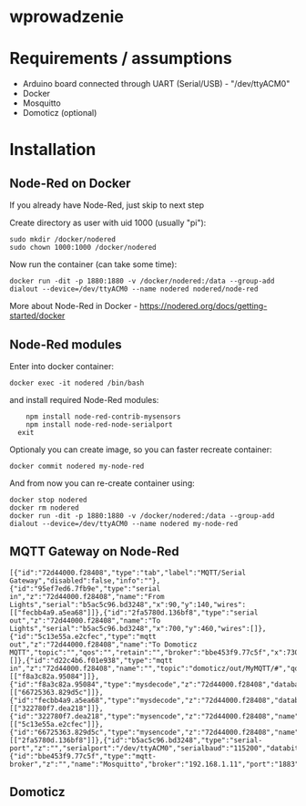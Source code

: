 # wprowadzenie

# Requirements / assumptions
* Arduino board connected through UART (Serial/USB) - "/dev/ttyACM0"
* Docker
* Mosquitto
* Domoticz (optional)


# Installation
## Node-Red on Docker
If you already have Node-Red, just skip to next step

Create directory as user with uid 1000 (usually "pi"):
```
sudo mkdir /docker/nodered
sudo chown 1000:1000 /docker/nodered
```
Now run the container (can take some time):
```
docker run -dit -p 1880:1880 -v /docker/nodered:/data --group-add dialout --device=/dev/ttyACM0 --name nodered nodered/node-red
```
More about Node-Red in Docker - https://nodered.org/docs/getting-started/docker


## Node-Red modules
Enter into docker container:
```
docker exec -it nodered /bin/bash
```
and install required Node-Red modules:
```
	npm install node-red-contrib-mysensors
	npm install node-red-node-serialport
  exit
```

Optionaly you can create image, so you can faster recreate container:
```
docker commit nodered my-node-red
```
And from now you can re-create container using:
```
docker stop nodered
docker rm nodered
docker run -dit -p 1880:1880 -v /docker/nodered:/data --group-add dialout --device=/dev/ttyACM0 --name nodered my-node-red
```


## MQTT Gateway on Node-Red
```
[{"id":"72d44000.f28408","type":"tab","label":"MQTT/Serial Gateway","disabled":false,"info":""},{"id":"95ef7ed6.7fb9e","type":"serial in","z":"72d44000.f28408","name":"From Lights","serial":"b5ac5c96.bd3248","x":90,"y":140,"wires":[["fecbb4a9.a5ea68"]]},{"id":"2fa5780d.136bf8","type":"serial out","z":"72d44000.f28408","name":"To Lights","serial":"b5ac5c96.bd3248","x":700,"y":460,"wires":[]},{"id":"5c13e55a.e2cfec","type":"mqtt out","z":"72d44000.f28408","name":"To Domoticz MQTT","topic":"","qos":"","retain":"","broker":"bbe453f9.77c5f","x":730,"y":220,"wires":[]},{"id":"d22c4b6.f01e938","type":"mqtt in","z":"72d44000.f28408","name":"","topic":"domoticz/out/MyMQTT/#","qos":"2","datatype":"auto","broker":"bbe453f9.77c5f","x":130,"y":360,"wires":[["f8a3c82a.95084"]]},{"id":"f8a3c82a.95084","type":"mysdecode","z":"72d44000.f28408","database":"","name":"","mqtt":true,"enrich":false,"x":440,"y":360,"wires":[["66725363.829d5c"]]},{"id":"fecbb4a9.a5ea68","type":"mysdecode","z":"72d44000.f28408","database":"","name":"","mqtt":false,"enrich":false,"x":350,"y":140,"wires":[["322780f7.dea218"]]},{"id":"322780f7.dea218","type":"mysencode","z":"72d44000.f28408","name":"","mqtt":true,"mqtttopic":"domoticz/in/MyMQTT","x":410,"y":220,"wires":[["5c13e55a.e2cfec"]]},{"id":"66725363.829d5c","type":"mysencode","z":"72d44000.f28408","name":"","mqtt":false,"mqtttopic":"","x":430,"y":460,"wires":[["2fa5780d.136bf8"]]},{"id":"b5ac5c96.bd3248","type":"serial-port","z":"","serialport":"/dev/ttyACM0","serialbaud":"115200","databits":"8","parity":"none","stopbits":"1","waitfor":"","dtr":"none","rts":"none","cts":"none","dsr":"none","newline":"\\n","bin":"false","out":"char","addchar":"\\n","responsetimeout":"10000"},{"id":"bbe453f9.77c5f","type":"mqtt-broker","z":"","name":"Mosquitto","broker":"192.168.1.11","port":"1883","clientid":"","usetls":false,"compatmode":false,"keepalive":"60","cleansession":true,"birthTopic":"","birthQos":"0","birthPayload":"","closeTopic":"","closeQos":"0","closePayload":"","willTopic":"","willQos":"0","willPayload":""}]
```


## Domoticz





